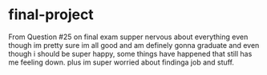 # final-project
From Question #25 on final exam
supper nervous about everything even though im pretty sure im all good and am definely gonna graduate
and even though i should be super happy, some things have happened that still has me feeling down. plus im super worried about findinga job and stuff.
